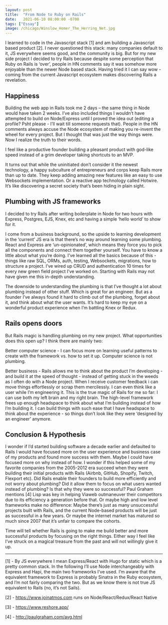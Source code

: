 ```yaml
---
layout: post
title:  "From Node to Ruby on Rails"
date:   2021-06-10 08:00:00 -0700
tags: ["Essay"]
image: /chicago/Winslow_Homer_The_Herring_Net.jpg
---
```


I learned to code in the Javascript stack [1] and am building a Javascript based product [2]. I never questioned this stack: many companies default to it, JS everywhere seems good, and the community is big. But for my new side project I decided to try Rails because despite some perception that Ruby on Rails is ‘over’, people in HN comments say it was somehow more enjoyable than the newer Node based stack. Having tried it I can say wow - coming from the current Javascript ecosystem makes discovering Rails a revelation.

## Happiness
Building the web app in Rails took me 2 days – the same thing in Node would have taken 2 weeks. I’ve also included things I wouldn’t have attempted to build on Node/Express until I proved the idea out (editing a profile? Psht please - I’ll wait till someone requests that). People in the HN comments always accuse the Node ecosystem of making you re-invent the wheel for every project. But I thought that was just the way things were. Now I realize the truth to their words.

I feel like a productive founder building a pleasant product with god-like speed instead of a grim developer taking shortcuts to an MVP.

It turns out that while the uninitiated don’t consider it the newest technology, a happy subculture of entrepreneurs and corps keep Rails more than up to date. They keep adding amazing new features like an easy to use Websockets implementation. Or a reactive app technology called Hotwire. It’s like discovering a secret society that’s been hiding in plain sight.

## Plumbing with JS frameworks
I decided to try Rails after writing boilerplate in Node for two hours with Express, Postgres, EJS, Knex, etc and having a simple ‘hello world’ to show for it.

I come from a business background, so the upside to learning development in the ‘current’ JS era is that there’s no way around learning some plumbing. React and Express are ‘un-opinionated’, which means they force you to pick all the components and connect them together yourself. You have to know a little about what you’re doing. I’ve learned all the basics because of this - things like raw SQL, ORMs, auth, testing, Websockets, migrations, how to structure a project. I’ve wired up CRUD and authentication 10 times for every new green field project I’ve worked on. Starting with Rails may not have given me this in-depth understanding.

The downside to understanding the plumbing is that I’ve thought a lot about plumbing instead of other stuff. Which is great for an engineer. But as a founder I’ve always found it hard to climb out of the plumbing, forget about it, and think about what the user wants. It’s hard to keep my eye on a wonderful product experience when I’m battling Knex or Redux.

## Rails opens doors
But Rails magic is handling plumbing on my new project. What opportunities does this open up? I think there are mainly two:

Better computer science - I can focus more on learning useful patterns to create with the framework vs. how to set it up. Computer science is not plumbing.

Better business - Rails allows me to think about the product I’m developing - and build it at the speed of thought - instead of getting stuck in the weeds as I often do with a Node project. When I receive customer feedback i can move things effortlessly or scrap them mercilessly.
I can even think like a user while I’m engineering it. This is the true magic of Rails for me so far: I can use both my left brain and my right brain. The high-level framework frees up enough headspace to think about what I’m building instead of how I’m building it. I can build things with such ease that I have headspace to think about the experience - so things don’t look like they were ‘designed by an engineer’ anymore.

## Conclusion & Hypothesis
I wonder if I’d started building software a decade earlier and defaulted to Rails I would have focused more on the user experience and business case of my products and found more success with them. Maybe I could have focused more on why instead of how.
I wonder if this helped some of my favorite companies from the 2005-2012 era succeed when they were building their initial products with Rails (Airbnb, GitHub, Shopify, Twitch, Flexport etc). Did Rails enable their founders to build more efficiently and not worry about plumbing? Did it allow them to focus on what users wanted instead of plumbing? Is that why they were so successful? Paul Graham mentions [4] Lisp was key in helping Viaweb outmaneuver their competitors due to its efficiency a generation before that.
Or maybe high and low level frameworks make no difference: Maybe there’s just as many unsuccessful projects built with Rails, and the current Node-based products will be just as successful in a few years. Or maybe the internet market has matured so much since 2007 that it’s unfair to compare the cohorts.

Time will tell whether Rails is going to make me build better and more successful products by focusing on the right things. Either way I feel like I’ve struck on a magical treasure from the past and will not willingly give it up.

---

[1] - By JS everywhere I mean Express/React with Hugo for static which is a pretty common stack. In the following I’ll use Node interchangeably with Express and Hapi, the main two frameworks I’ve used. I’m aware that the equivalent framework to Express is probably Sinatra in the Ruby ecosystem, and I’m not fairly comparing the two. But as we know there is not true JS equivalent to Rails (no, it’s not Sails).

[2] - https://www.joinatmos.com runs on Node/React/Redux/React Native

[3] - https://www.reshore.app/

[4] - http://paulgraham.com/avg.html